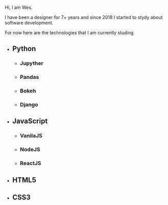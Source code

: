 Hi, I am Wes.

I have been a designer for 7+ years and since 2018 I started to stydy about software development.

For now here are the technologies that I am currently studing.

- ## Python
  - ### Jupyther
  - ### Pandas
  - ### Bokeh
  - ### Django

- ## JavaScript
  - ### VanilaJS
  - ### NodeJS
  - ### ReactJS

- ## HTML5
- ## CSS3

